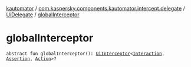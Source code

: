 [kautomator](../../index.md) / [com.kaspersky.components.kautomator.intercept.delegate](../index.md) / [UiDelegate](index.md) / [globalInterceptor](./global-interceptor.md)

# globalInterceptor

`abstract fun globalInterceptor(): `[`UiInterceptor`](../../com.kaspersky.components.kautomator.intercept.base/-ui-interceptor/index.md)`<`[`Interaction`](index.md#Interaction)`, `[`Assertion`](index.md#Assertion)`, `[`Action`](index.md#Action)`>?`